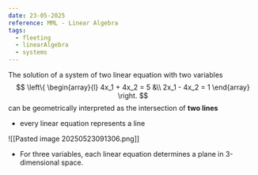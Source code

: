 ```yaml
---
date: 23-05-2025
reference: MML - Linear Algebra
tags:
  - fleeting
  - linearAlgebra
  - systems
---
```

The solution of a system of two linear equation with two variables
$$
\left\{ 
    \begin{array}{l}
        4x_1 + 4x_2 = 5 &\\
        2x_1 - 4x_2 = 1
    \end{array} 
\right.
$$
can be geometrically interpreted as the intersection of **two lines**
- every linear equation represents a line

![[Pasted image 20250523091306.png]]
- For three variables, each linear equation determines a plane in 3-dimensional space.
